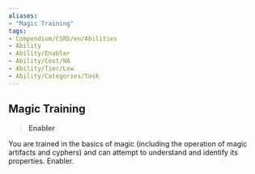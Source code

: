 ```yaml
---
aliases:
- "Magic Training"
tags:
- Compendium/CSRD/en/Abilities
- Ability
- Ability/Enabler
- Ability/Cost/NA
- Ability/Tier/Low
- Ability/Categories/Task
---
```


  
## Magic Training  
>**Enabler**
  
You are trained in the basics of magic (including the operation of magic artifacts and cyphers) and can attempt to understand and identify its properties. Enabler.